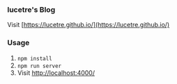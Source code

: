### lucetre's Blog
Visit [https://lucetre.github.io/](https://lucetre.github.io/)

### Usage
1. `npm install`
2. `npm run server`
3. Visit [http://localhost:4000/](http://localhost:4000/)
